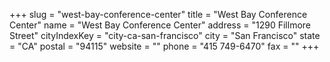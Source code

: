 +++
slug = "west-bay-conference-center"
title = "West Bay Conference Center"
name = "West Bay Conference Center"
address = "1290 Fillmore Street"
cityIndexKey = "city-ca-san-francisco"
city = "San Francisco"
state = "CA"
postal = "94115"
website = ""
phone = "415 749-6470"
fax = ""
+++
